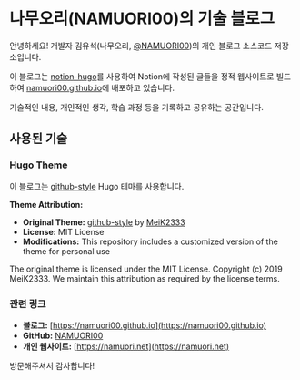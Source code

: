 # 나무오리(NAMUORI00)의 기술 블로그

안녕하세요! 개발자 김유석(나무오리, [@NAMUORI00](https://github.com/NAMUORI00))의 개인 블로그 소스코드 저장소입니다.

이 블로그는 [notion-hugo](https://github.com/plane-dot/notion-hugo)를 사용하여 Notion에 작성된 글들을 정적 웹사이트로 빌드하여 [namuori00.github.io](https://namuori00.github.io)에 배포하고 있습니다.

기술적인 내용, 개인적인 생각, 학습 과정 등을 기록하고 공유하는 공간입니다.

## 사용된 기술

### Hugo Theme
이 블로그는 [github-style](https://github.com/MeiK2333/github-style) Hugo 테마를 사용합니다.

**Theme Attribution:**
- **Original Theme:** [github-style](https://github.com/MeiK2333/github-style) by [MeiK2333](https://github.com/MeiK2333)
- **License:** MIT License
- **Modifications:** This repository includes a customized version of the theme for personal use

The original theme is licensed under the MIT License. Copyright (c) 2019 MeiK2333. We maintain this attribution as required by the license terms.

### 관련 링크

-   **블로그:** [https://namuori00.github.io](https://namuori00.github.io)
-   **GitHub:** [NAMUORI00](https://github.com/NAMUORI00)
-   **개인 웹사이트:** [https://namuori.net](https://namuori.net)

방문해주셔서 감사합니다! 